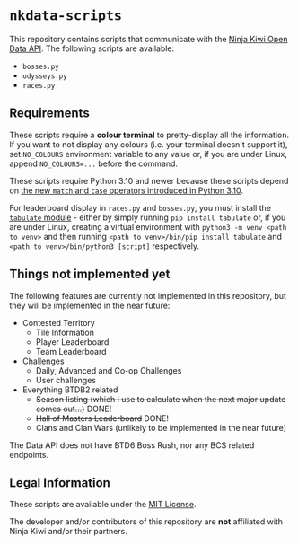 # `nkdata-scripts`
This repository contains scripts that communicate with the [Ninja Kiwi Open Data API](https://data.ninjakiwi.com/). The following scripts are available:

- `bosses.py`
- `odysseys.py`
- `races.py`

## Requirements

These scripts require a **colour terminal** to pretty-display all the information. If you want to not display any colours (i.e. your terminal doesn't support it), set `NO_COLOURS` environment variable to any value or, if you are under Linux, append `NO_COLOURS=...` before the command.

These scripts require Python 3.10 and newer because these scripts depend on [the new `match` and `case` operators introduced in Python 3.10](https://docs.python.org/3/whatsnew/3.10.html#pep-634-structural-pattern-matching).

For leaderboard display in `races.py` and `bosses.py`, you must install the [`tabulate` module](https://pypi.org/project/tabulate/) - either by simply running `pip install tabulate` or, if you are under Linux, creating a virtual environment with `python3 -m venv <path to venv>` and then running `<path to venv>/bin/pip install tabulate` and `<path to venv>/bin/python3 [script]` respectively.

## Things not implemented yet

The following features are currently not implemented in this repository, but they will be implemented in the near future:

* Contested Territory
  - Tile Information
  - Player Leaderboard
  - Team Leaderboard
* Challenges
  - Daily, Advanced and Co-op Challenges
  - User challenges
* Everything BTDB2 related
  - ~~Season listing (which I use to calculate when the next major update comes out...)~~ DONE!
  - ~~Hall of Masters Leaderboard~~ DONE!
  - Clans and Clan Wars (unlikely to be implemented in the near future)

The Data API does not have BTD6 Boss Rush, nor any BCS related endpoints.

## Legal Information

These scripts are available under the [MIT License](LICENSE).

The developer and/or contributors of this repository are **not** affiliated with Ninja Kiwi and/or their partners.
